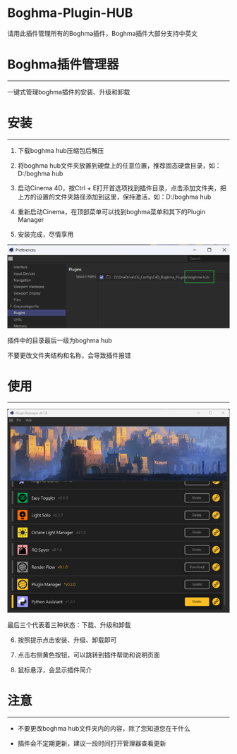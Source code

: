 # Boghma-Plugin-HUB
请用此插件管理所有的Boghma插件，Boghma插件大部分支持中英文

# Boghma插件管理器

---

一键式管理boghma插件的安装、升级和卸载

# 安装

---

1. 下载boghma hub压缩包后解压

2. 将boghma hub文件夹放置到硬盘上的任意位置，推荐固态硬盘目录，如：D:/boghma hub

3. 启动Cinema 4D，按Ctrl + E打开首选项找到插件目录，点击添加文件夹，把上方的设置的文件夹路径添加到这里，保持激活，如：D:/boghma hub

4. 重新启动Cinema，在顶部菜单可以找到boghma菜单和其下的Plugin Manager

5. 安装完成，尽情享用

![安装](https://github.com/DunHouGo/Boghma-Plugin-HUB/blob/main/picture/install.png)

插件中的目录最后一级为boghma hub

不要更改文件夹结构和名称，会导致插件报错

# 使用

---

![最后三个代表着三种状态：下载、升级和卸载](https://github.com/DunHouGo/Boghma-Plugin-HUB/blob/main/picture/gui.png)

最后三个代表着三种状态：下载、升级和卸载

6. 按照提示点击安装、升级、卸载即可

7. 点击右侧黄色按钮，可以跳转到插件帮助和说明页面

8. 鼠标悬浮，会显示插件简介

# 注意

---

- 不要更改boghma hub文件夹内的内容，除了您知道您在干什么

- 插件会不定期更新，建议一段时间打开管理器查看更新

